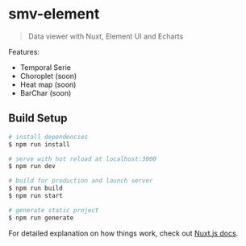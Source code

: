 # smv-element

> Data viewer with Nuxt, Element UI and Echarts

Features:
 - Temporal Serie
 - Choroplet (soon)
 - Heat map (soon)
 - BarChar (soon)

## Build Setup

``` bash
# install dependencies
$ npm run install

# serve with hot reload at localhost:3000
$ npm run dev

# build for production and launch server
$ npm run build
$ npm run start

# generate static project
$ npm run generate
```

For detailed explanation on how things work, check out [Nuxt.js docs](https://nuxtjs.org).
